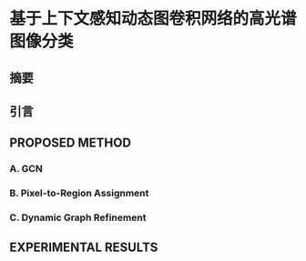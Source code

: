 # 基于上下文感知动态图卷积网络的高光谱图像分类
## 摘要
## 引言 
## PROPOSED METHOD
### A. GCN
### B. Pixel-to-Region Assignment
### C. Dynamic Graph Refinement
##  EXPERIMENTAL RESULTS
